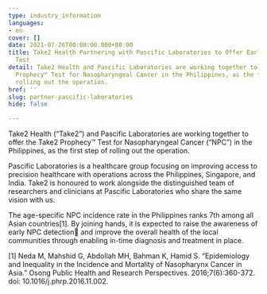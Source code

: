 ```yaml
---
type: industry_information
languages:
- en
cover: []
date: 2021-07-26T00:00:00.000+08:00
title: Take2 Health Partnering with Pascific Laboratories to Offer Early Cancer Detection
  Test
detail: Take2 Health and Pascific Laboratories are working together to offer the Take2
  Prophecy™ Test for Nasopharyngeal Cancer in the Philippines, as the first step of
  rolling out the operation.
href: ''
slug: partner-pascific-laboratories
hide: false

---
```

Take2 Health (“Take2”) and Pascific Laboratories are working together to offer the Take2 Prophecy™ Test for Nasopharyngeal Cancer (“NPC”) in the Philippines, as the first step of rolling out the operation.

Pascific Laboratories is a healthcare group focusing on improving access to precision healthcare with operations across the Philippines, Singapore, and India. Take2 is honoured to work alongside the distinguished team of researchers and clinicians at Pascific Laboratories who share the same vision with us.

The age-specific NPC incidence rate in the Philippines ranks 7th among all Asian countries\[1\]. By joining hands, it is expected to raise the awareness of early NPC detection and improve the overall health of the local communities through enabling in-time diagnosis and treatment in place.

\[1\] Neda M, Mahshid G, Abdollah MH, Bahman K, Hamid S. “Epidemiology and Inequality in the Incidence and Mortality of Nasopharynx Cancer in Asia.” Osong Public Health and Research Perspectives. 2016;7(6):360-372. doi: 10.1016/j.phrp.2016.11.002.